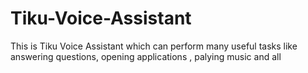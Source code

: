 # Tiku-Voice-Assistant
This is Tiku Voice Assistant which can perform many useful tasks like answering questions, opening applications , palying music and all
